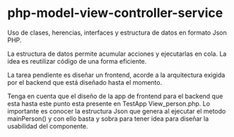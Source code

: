 # php-model-view-controller-service
Uso de clases, herencias, interfaces y estructura de datos en formato Json PHP.

La estructura de datos permite acumular acciones y ejecutarlas en cola.
La idea es reutilizar código de una forma eficiente.

La tarea pendiente es diseñar un frontend, acorde a la arquitectura exigida por el
backend que está diseñado hasta el momento.

Tenga en cuenta que el diseño de la app de frontend para el backend que esta hasta este punto
esta presente en TestApp View_person.php. Lo importante es conocer la estructura Json que genera
al ejecutar el metodo mainPerson() y con ello basta y sobra para tener idea para diseñar la usabilidad
del componente.
